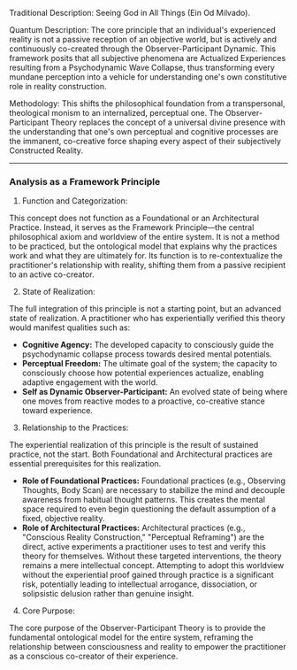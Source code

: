   

Traditional Description: Seeing God in All Things (Ein Od Milvado).

Quantum Description: The core principle that an individual's experienced reality is not a passive reception of an objective world, but is actively and continuously co-created through the Observer-Participant Dynamic. This framework posits that all subjective phenomena are Actualized Experiences resulting from a Psychodynamic Wave Collapse, thus transforming every mundane perception into a vehicle for understanding one's own constitutive role in reality construction.

Methodology: This shifts the philosophical foundation from a transpersonal, theological monism to an internalized, perceptual one. The Observer-Participant Theory replaces the concept of a universal divine presence with the understanding that one's own perceptual and cognitive processes are the immanent, co-creative force shaping every aspect of their subjectively Constructed Reality.

---

### Analysis as a Framework Principle

1. Function and Categorization:

This concept does not function as a Foundational or an Architectural Practice. Instead, it serves as the Framework Principle—the central philosophical axiom and worldview of the entire system. It is not a method to be practiced, but the ontological model that explains why the practices work and what they are ultimately for. Its function is to re-contextualize the practitioner's relationship with reality, shifting them from a passive recipient to an active co-creator.

2. State of Realization:

The full integration of this principle is not a starting point, but an advanced state of realization. A practitioner who has experientially verified this theory would manifest qualities such as:

- **Cognitive Agency:** The developed capacity to consciously guide the psychodynamic collapse process towards desired mental potentials.
- **Perceptual Freedom:** The ultimate goal of the system; the capacity to consciously choose how potential experiences actualize, enabling adaptive engagement with the world.
- **Self as Dynamic Observer-Participant:** An evolved state of being where one moves from reactive modes to a proactive, co-creative stance toward experience.

3. Relationship to the Practices:

The experiential realization of this principle is the result of sustained practice, not the start. Both Foundational and Architectural practices are essential prerequisites for this realization.

- **Role of Foundational Practices:** Foundational practices (e.g., Observing Thoughts, Body Scan) are necessary to stabilize the mind and decouple awareness from habitual thought patterns. This creates the mental space required to even begin questioning the default assumption of a fixed, objective reality.
- **Role of Architectural Practices:** Architectural practices (e.g., "Conscious Reality Construction," "Perceptual Reframing") are the direct, active experiments a practitioner uses to test and verify this theory for themselves. Without these targeted interventions, the theory remains a mere intellectual concept. Attempting to adopt this worldview without the experiential proof gained through practice is a significant risk, potentially leading to intellectual arrogance, dissociation, or solipsistic delusion rather than genuine insight.

4. Core Purpose:

The core purpose of the Observer-Participant Theory is to provide the fundamental ontological model for the entire system, reframing the relationship between consciousness and reality to empower the practitioner as a conscious co-creator of their experience.